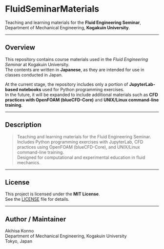 # FluidSeminarMaterials

Teaching and learning materials for the **Fluid Engineering Seminar**,  
Department of Mechanical Engineering, **Kogakuin University**.

---

## Overview

This repository contains course materials used in the *Fluid Engineering Seminar* at Kogakuin University.  
The contents are written in **Japanese**, as they are intended for use in classes conducted in Japan.

At the current stage, the repository includes only a portion of **JupyterLab-based notebooks** used for Python programming exercises.  
In the future, it will be expanded to include additional materials such as **CFD practices with OpenFOAM (blueCFD-Core)** and **UNIX/Linux command-line training**.

---

## Description

> Teaching and learning materials for the Fluid Engineering Seminar.  
> Includes Python programming exercises with JupyterLab, CFD practices using OpenFOAM (blueCFD-Core), and UNIX/Linux command-line training.  
> Designed for computational and experimental education in fluid mechanics.

---

## License

This project is licensed under the **MIT License**.  
See the [LICENSE](LICENSE) file for details.

---

## Author / Maintainer

Akihisa Konno  
Department of Mechanical Engineering, Kogakuin University  
Tokyo, Japan
